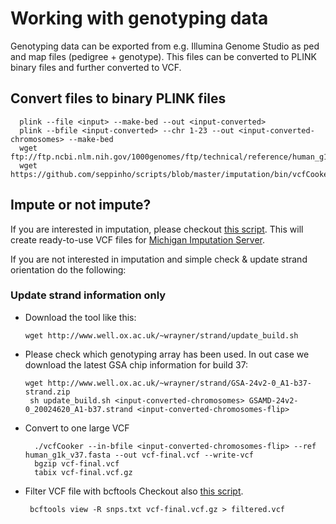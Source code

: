 
# Working with genotyping data
Genotyping data can be exported from e.g. Illumina Genome Studio as ped and map files (pedigree + genotype). This files can be converted to PLINK binary files and further converted to VCF. 

## Convert files to binary PLINK files

      plink --file <input> --make-bed --out <input-converted>
      plink --bfile <input-converted> --chr 1-23 --out <input-converted-chromosomes> --make-bed
      wget ftp://ftp.ncbi.nlm.nih.gov/1000genomes/ftp/technical/reference/human_g1k_v37.fasta.gz
      wget https://github.com/seppinho/scripts/blob/master/imputation/bin/vcfCooker

## Impute or not impute?
If you are interested in imputation, please checkout [this script](https://github.com/seppinho/scripts/tree/master/imputation). This will create ready-to-use VCF files for [Michigan Imputation Server](https://imputationserver.sph.umich.edu).  

If you are not interested in imputation and simple check & update strand orientation do the following:

 ### Update strand information only   
 - Download the tool like this:
 
       wget http://www.well.ox.ac.uk/~wrayner/strand/update_build.sh
     
 - Please check which genotyping array has been used. In out case we download the latest GSA chip information for build 37:
       
       wget http://www.well.ox.ac.uk/~wrayner/strand/GSA-24v2-0_A1-b37-strand.zip
        sh update_build.sh <input-converted-chromosomes> GSAMD-24v2-0_20024620_A1-b37.strand <input-converted-chromosomes-flip>

- Convert to one large VCF
    
        ./vcfCooker --in-bfile <input-converted-chromosomes-flip> --ref human_g1k_v37.fasta --out vcf-final.vcf --write-vcf
        bgzip vcf-final.vcf
        tabix vcf-final.vcf.gz
        
- Filter VCF file with bcftools
       Checkout also [this script](https://github.com/seppinho/scripts/blob/master/bcftools/README.md).

       bcftools view -R snps.txt vcf-final.vcf.gz > filtered.vcf
     
     

